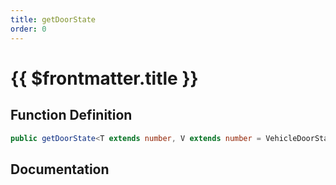 ```yaml
---
title: getDoorState
order: 0
---
```


# {{ $frontmatter.title }}

## Function Definition

```ts
public getDoorState<T extends number, V extends number = VehicleDoorState>(doorId: T): V;
```

## Documentation

<!--@include: ./parts/getDoorState.md-->
